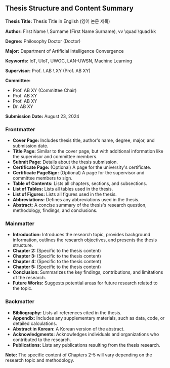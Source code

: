 ## Thesis Structure and Content Summary

**Thesis Title:** Thesis Title in English (영어 논문 제목)

**Author:** First Name \ Surname (First Name Surname), vv \quad \quad kk

**Degree:** Philosophy Doctor (Doctor)

**Major:** Department of Artificial Intelligence Convergence

**Keywords:** IoT, UIoT, UWOC, LAN-UWSN, Machine Learning

**Supervisor:** Prof. \ AB \ XY (Prof. AB XY)

**Committee:**
* Prof. AB XY (Committee Chair)
* Prof. AB XY
* Prof. AB XY
* Dr. AB XY

**Submission Date:** August 23, 2024

### Frontmatter
* **Cover Page:** Includes thesis title, author's name, degree, major, and submission date.
* **Title Page:** Similar to the cover page, but with additional information like the supervisor and committee members.
* **Submit Page:** Details about the thesis submission.
* **Certificate Page:** (Optional) A page for the university's certificate.
* **Certificate PageSign:** (Optional) A page for the supervisor and committee members to sign.
* **Table of Contents:** Lists all chapters, sections, and subsections.
* **List of Tables:** Lists all tables used in the thesis.
* **List of Figures:** Lists all figures used in the thesis.
* **Abbreviations:** Defines any abbreviations used in the thesis.
* **Abstract:** A concise summary of the thesis's research question, methodology, findings, and conclusions.

### Mainmatter
* **Introduction:** Introduces the research topic, provides background information, outlines the research objectives, and presents the thesis structure.
* **Chapter 2:** (Specific to the thesis content)
* **Chapter 3:** (Specific to the thesis content)
* **Chapter 4:** (Specific to the thesis content)
* **Chapter 5:** (Specific to the thesis content)
* **Conclusion:** Summarizes the key findings, contributions, and limitations of the research.
* **Future Works:** Suggests potential areas for future research related to the topic.

### Backmatter
* **Bibliography:** Lists all references cited in the thesis.
* **Appendix:** Includes any supplementary materials, such as data, code, or detailed calculations.
* **Abstract in Korean:** A Korean version of the abstract.
* **Acknowledgments:** Acknowledges individuals and organizations who contributed to the research.
* **Publications:** Lists any publications resulting from the thesis research.

**Note:** The specific content of Chapters 2-5 will vary depending on the research topic and methodology.



